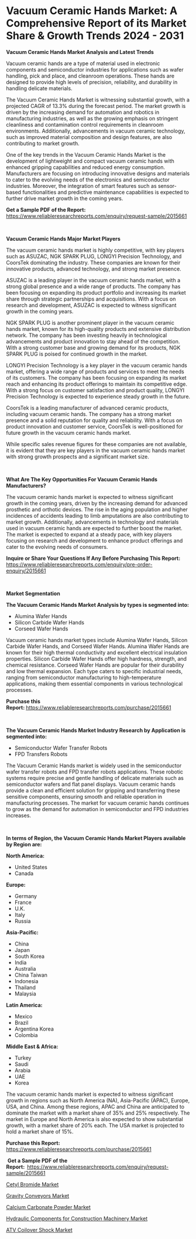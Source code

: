 <p><h1>Vacuum Ceramic Hands Market: A Comprehensive Report of its Market Share & Growth Trends 2024 - 2031</h1></p><p><strong>Vacuum Ceramic Hands Market Analysis and Latest Trends</strong></p>
<p><p>Vacuum ceramic hands are a type of material used in electronic components and semiconductor industries for applications such as wafer handling, pick and place, and cleanroom operations. These hands are designed to provide high levels of precision, reliability, and durability in handling delicate materials.</p><p>The Vacuum Ceramic Hands Market is witnessing substantial growth, with a projected CAGR of 13.3% during the forecast period. The market growth is driven by the increasing demand for automation and robotics in manufacturing industries, as well as the growing emphasis on stringent cleanliness and contamination control requirements in cleanroom environments. Additionally, advancements in vacuum ceramic technology, such as improved material composition and design features, are also contributing to market growth.</p><p>One of the key trends in the Vacuum Ceramic Hands Market is the development of lightweight and compact vacuum ceramic hands with enhanced gripping capabilities and reduced energy consumption. Manufacturers are focusing on introducing innovative designs and materials to cater to the evolving needs of the electronics and semiconductor industries. Moreover, the integration of smart features such as sensor-based functionalities and predictive maintenance capabilities is expected to further drive market growth in the coming years.</p></p>
<p><strong>Get a Sample PDF of the Report:&nbsp;</strong> <a href="https://www.reliableresearchreports.com/enquiry/request-sample/2015661">https://www.reliableresearchreports.com/enquiry/request-sample/2015661</a></p>
<p>&nbsp;</p>
<p><strong>Vacuum Ceramic Hands Major Market Players</strong></p>
<p><p>The vacuum ceramic hands market is highly competitive, with key players such as ASUZAC, NGK SPARK PLUG, LONGYI Precision Technology, and CoorsTek dominating the industry. These companies are known for their innovative products, advanced technology, and strong market presence.</p><p>ASUZAC is a leading player in the vacuum ceramic hands market, with a strong global presence and a wide range of products. The company has been focusing on expanding its product portfolio and increasing its market share through strategic partnerships and acquisitions. With a focus on research and development, ASUZAC is expected to witness significant growth in the coming years.</p><p>NGK SPARK PLUG is another prominent player in the vacuum ceramic hands market, known for its high-quality products and extensive distribution network. The company has been investing heavily in technological advancements and product innovation to stay ahead of the competition. With a strong customer base and growing demand for its products, NGK SPARK PLUG is poised for continued growth in the market.</p><p>LONGYI Precision Technology is a key player in the vacuum ceramic hands market, offering a wide range of products and services to meet the needs of its customers. The company has been focusing on expanding its market reach and enhancing its product offerings to maintain its competitive edge. With a strong focus on customer satisfaction and product quality, LONGYI Precision Technology is expected to experience steady growth in the future.</p><p>CoorsTek is a leading manufacturer of advanced ceramic products, including vacuum ceramic hands. The company has a strong market presence and a solid reputation for quality and reliability. With a focus on product innovation and customer service, CoorsTek is well-positioned for future growth in the vacuum ceramic hands market.</p><p>While specific sales revenue figures for these companies are not available, it is evident that they are key players in the vacuum ceramic hands market with strong growth prospects and a significant market size.</p></p>
<p>&nbsp;</p>
<p><strong>What Are The Key Opportunities For Vacuum Ceramic Hands Manufacturers?</strong></p>
<p><p>The vacuum ceramic hands market is expected to witness significant growth in the coming years, driven by the increasing demand for advanced prosthetic and orthotic devices. The rise in the aging population and higher incidences of accidents leading to limb amputations are also contributing to market growth. Additionally, advancements in technology and materials used in vacuum ceramic hands are expected to further boost the market. The market is expected to expand at a steady pace, with key players focusing on research and development to enhance product offerings and cater to the evolving needs of consumers.</p></p>
<p><strong>Inquire or Share Your Questions If Any Before Purchasing This Report:</strong> <a href="https://www.reliableresearchreports.com/enquiry/pre-order-enquiry/2015661">https://www.reliableresearchreports.com/enquiry/pre-order-enquiry/2015661</a></p>
<p>&nbsp;</p>
<p><strong>Market Segmentation</strong></p>
<p><strong>The Vacuum Ceramic Hands Market Analysis by types is segmented into:</strong></p>
<p><ul><li>Alumina Wafer Hands</li><li>Silicon Carbide Wafer Hands</li><li>Corseed Wafer Hands</li></ul></p>
<p><p>Vacuum ceramic hands market types include Alumina Wafer Hands, Silicon Carbide Wafer Hands, and Corseed Wafer Hands. Alumina Wafer Hands are known for their high thermal conductivity and excellent electrical insulation properties. Silicon Carbide Wafer Hands offer high hardness, strength, and chemical resistance. Corseed Wafer Hands are popular for their durability and low thermal expansion. Each type caters to specific industrial needs, ranging from semiconductor manufacturing to high-temperature applications, making them essential components in various technological processes.</p></p>
<p><strong>Purchase this Report:&nbsp;</strong><a href="https://www.reliableresearchreports.com/purchase/2015661">https://www.reliableresearchreports.com/purchase/2015661</a></p>
<p>&nbsp;</p>
<p><strong>The Vacuum Ceramic Hands Market Industry Research by Application is segmented into:</strong></p>
<p><ul><li>Semiconductor Wafer Transfer Robots</li><li>FPD Transfers Robots</li></ul></p>
<p><p>The Vacuum Ceramic Hands market is widely used in the semiconductor wafer transfer robots and FPD transfer robots applications. These robotic systems require precise and gentle handling of delicate materials such as semiconductor wafers and flat panel displays. Vacuum ceramic hands provide a clean and efficient solution for gripping and transferring these sensitive components, ensuring smooth and reliable operation in manufacturing processes. The market for vacuum ceramic hands continues to grow as the demand for automation in semiconductor and FPD industries increases.</p></p>
<p>&nbsp;</p>
<p><strong>In terms of Region, the Vacuum Ceramic Hands Market Players available by Region are:</strong></p>
<p>
    <p> <strong> North America: </strong>
        <ul>
            <li>United States</li>
            <li>Canada</li>
        </ul>
        </p> 
    <p> <strong> Europe: </strong>
        <ul>
            <li>Germany</li>
            <li>France</li>
            <li>U.K.</li>
            <li>Italy</li>
            <li>Russia</li>
        </ul>
        </p> 
    <p> <strong> Asia-Pacific: </strong>
        <ul>
            <li>China</li>
            <li>Japan</li>
            <li>South Korea</li>
            <li>India</li>
            <li>Australia</li>
            <li>China Taiwan</li>
            <li>Indonesia</li>
            <li>Thailand</li>
            <li>Malaysia</li>
        </ul>
        </p> 
    <p> <strong> Latin America: </strong>
        <ul>
            <li>Mexico</li>
            <li>Brazil</li>
            <li>Argentina Korea</li>
            <li>Colombia</li>
        </ul>
        </p> 
    <p> <strong> Middle East & Africa: </strong>
        <ul>
            <li>Turkey</li>
            <li>Saudi</li>
            <li>Arabia</li>
            <li>UAE</li>
            <li>Korea</li>
        </ul>
    </p>
    </p>
<p><p>The vacuum ceramic hands market is expected to witness significant growth in regions such as North America (NA), Asia-Pacific (APAC), Europe, USA, and China. Among these regions, APAC and China are anticipated to dominate the market with a market share of 35% and 25% respectively. The market in Europe and North America is also expected to show substantial growth, with a market share of 20% each. The USA market is projected to hold a market share of 15%.</p></p>
<p><strong>Purchase this Report: </strong><a href="https://www.reliableresearchreports.com/purchase/2015661">https://www.reliableresearchreports.com/purchase/2015661</a></p>
<p>&nbsp;<strong>Get a Sample PDF of the Report:&nbsp;&nbsp;</strong><a href="https://www.reliableresearchreports.com/enquiry/request-sample/2015661">https://www.reliableresearchreports.com/enquiry/request-sample/2015661</a></p>
<p><strong></strong></p>
<p><p><a href="https://view.publitas.com/reportprime-1/cetyl-bromide-market-furnish-information-about-market-size-market-share-market-dynamics-and-projections-spanning-from-2024-to-2031/">Cetyl Bromide Market</a></p><p><a href="https://sore-arch-6db.notion.site/Gravity-Conveyors-Market-Research-Report-Provides-Critical-Insights-that-can-help-Shape-Business-Dev-d26206d32be84bb2b4c6ea2ebd95141f">Gravity Conveyors Market</a></p><p><a href="https://view.publitas.com/reportprime-1/calcium-carbonate-powder-market-size-market-share-and-global-market-analysis-report-2024-2031/">Calcium Carbonate Powder Market</a></p><p><a href="https://confirmed-shield-e13.notion.site/Hydraulic-Components-for-Construction-Machinery-Market-Offers-Provide-Insightful-Data-for-the-Time-P-d79203df74ae42748b01d11a8ed4617a">Hydraulic Components for Construction Machinery Market</a></p><p><a href="https://funky-papaya-cf4.notion.site/ATV-Coilover-Shock-Market-Size-Focuses-on-Market-Dynamics-In-Depth-Analysis-and-Future-Projections--f53f0661a4cf4f40a341d4100fd7effc">ATV Coilover Shock Market</a></p></p>